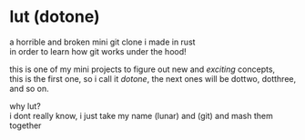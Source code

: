 # lut (dotone)
a horrible and broken mini git clone i made in rust  
in order to learn how git works under the hood!  

this is one of my mini projects to figure out new and *exciting* concepts,  
this is the first one, so i call it *dotone*, the next ones will be dottwo, dotthree, and so on.  

why lut?  
i dont really know, i just take my name (lunar) and (git) and mash them together  